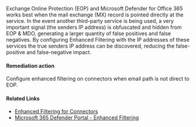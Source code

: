 Exchange Online Protection (EOP) and Microsoft Defender for Office 365 works best when the mail exchange (MX) record is pointed directly at the service. In the event another third-party service is being used, a very important signal (the senders IP address) is obfuscated and hidden from EOP & MDO, generating a larger quantity of false positives and false negatives. By configuring Enhanced Filtering with the IP addresses of these services the true senders IP address can be discovered, reducing the false-positive and false-negative impact.

#### Remediation action
Configure enhanced filtering on connectors when email path is not direct to EOP.

#### Related Links

* [Enhanced Filtering for Connectors](https://aka.ms/orca-connectors-docs-1) 
* [Microsoft 365 Defender Portal - Enhanced Filtering](https://aka.ms/orca-connectors-action-skiplisting)
